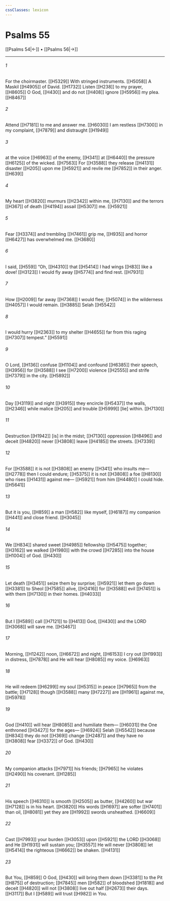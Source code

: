 ```yaml
---
cssClasses: lexicon
---
```


# Psalms 55

[[Psalms 54|←]] • [[Psalms 56|→]]

---

###### 1
For the choirmaster. [[H5329]] With stringed instruments. [[H5058]] A Maskil [[H4905]] of David. [[H1732]] Listen [[H238]] to my prayer, [[H8605]] O God, [[H430]] and do not [[H408]] ignore [[H5956]] my plea. [[H8467]]

###### 2
Attend [[H7181]] to me  and answer me. [[H6030]] I am restless [[H7300]] in my complaint, [[H7879]] and distraught [[H1949]]

###### 3
at the voice [[H6963]] of the enemy, [[H341]] at [[H6440]] the pressure [[H6125]] of the wicked. [[H7563]] For [[H3588]] they release [[H4131]] disaster [[H205]] upon me [[H5921]] and revile me [[H7852]] in their anger. [[H639]]

###### 4
My heart [[H3820]] murmurs [[H2342]] within me, [[H7130]] and the terrors [[H367]] of death [[H4194]] assail [[H5307]] me. [[H5921]]

###### 5
Fear [[H3374]] and trembling [[H7461]] grip me, [[H935]] and horror [[H6427]] has overwhelmed me. [[H3680]]

###### 6
I said, [[H559]] “Oh, [[H4310]] that [[H5414]] I had wings [[H83]] like a dove! [[H3123]] I would fly away [[H5774]] and find rest. [[H7931]]

###### 7
How [[H2009]] far away [[H7368]] I would flee; [[H5074]] in the wilderness [[H4057]] I would remain. [[H3885]] Selah [[H5542]]

###### 8
I would hurry [[H2363]] to my shelter [[H4655]] far from  this raging [[H7307]] tempest.” [[H5591]]

###### 9
O Lord, [[H136]] confuse [[H1104]] and confound [[H6385]] their speech, [[H3956]] for [[H3588]] I see [[H7200]] violence [[H2555]] and strife [[H7379]] in the city. [[H5892]]

###### 10
Day [[H3119]] and night [[H3915]] they encircle [[H5437]] the walls, [[H2346]] while malice [[H205]] and trouble [[H5999]] [lie] within. [[H7130]]

###### 11
Destruction [[H1942]] [is] in the midst; [[H7130]] oppression [[H8496]] and deceit [[H4820]] never [[H3808]] leave [[H4185]] the streets. [[H7339]]

###### 12
For [[H3588]] it is not [[H3808]] an enemy [[H341]] who insults me— [[H2778]] then I could endure; [[H5375]] it is not [[H3808]] a foe [[H8130]] who rises [[H1431]] against me— [[H5921]] from him [[H4480]] I could hide. [[H5641]]

###### 13
But it is you, [[H859]] a man [[H582]] like myself, [[H6187]] my companion [[H441]] and close friend. [[H3045]]

###### 14
We [[H834]] shared sweet [[H4985]] fellowship [[H5475]] together; [[H3162]] we walked [[H1980]] with the crowd [[H7285]] into the house [[H1004]] of God. [[H430]]

###### 15
Let death [[H3451]] seize them by surprise; [[H5921]] let them go down [[H3381]] to Sheol [[H7585]] alive, [[H2416]] for [[H3588]] evil [[H7451]] is with them [[H7130]] in their homes. [[H4033]]

###### 16
But I [[H589]] call [[H7121]] to [[H413]] God, [[H430]] and the LORD [[H3068]] will save me. [[H3467]]

###### 17
Morning, [[H1242]] noon, [[H6672]] and night, [[H6153]] I cry out [[H1993]] in distress, [[H7878]] and He will hear [[H8085]] my voice. [[H6963]]

###### 18
He will redeem [[H6299]] my soul [[H5315]] in peace [[H7965]] from the battle; [[H7128]] though [[H3588]] many [[H7227]] are [[H1961]] against me, [[H5978]]

###### 19
God [[H410]] will hear [[H8085]] and humiliate them— [[H6031]] the One enthroned [[H3427]] for the ages— [[H6924]] Selah [[H5542]] because [[H834]] they do not [[H369]] change [[H2487]] and they have no [[H3808]] fear [[H3372]] of God. [[H430]]

###### 20
My companion attacks [[H7971]] his friends; [[H7965]] he violates [[H2490]] his covenant. [[H1285]]

###### 21
His speech [[H6310]] is smooth [[H2505]] as butter, [[H4260]] but war [[H7128]] is in his heart. [[H3820]] His words [[H1697]] are softer [[H7401]] than oil, [[H8081]] yet they are [[H1992]] swords unsheathed. [[H6609]]

###### 22
Cast [[H7993]] your burden [[H3053]] upon [[H5921]] the LORD [[H3068]] and He [[H1931]] will sustain you; [[H3557]] He will never [[H3808]] let [[H5414]] the righteous [[H6662]] be shaken. [[H4131]]

###### 23
But You, [[H859]] O God, [[H430]] will bring them down [[H3381]] to the Pit [[H875]] of destruction; [[H7845]] men [[H582]] of bloodshed [[H1818]] and deceit [[H4820]] will not [[H3808]] live out half [[H2673]] their days. [[H3117]] But I [[H589]] will trust [[H982]] in You. 

